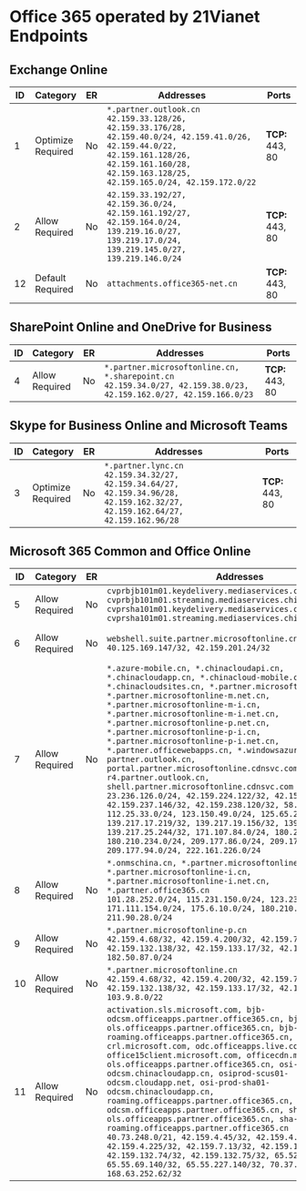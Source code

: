 <!--This file was automatically generated by a script, any manual changes will be overwritten.-->
<!--Please contact the Office 365 Endpoints team with any questions.-->
<!--China endpoints version 2018112800-->
<!--File generated 2018-12-04 09:26:30.0067-->

# Office 365 operated by 21Vianet Endpoints


## Exchange Online

ID | Category | ER | Addresses | Ports
-- | -------------------- | -- | --------------------------------------------------------------------------------------------------------------------------------------------------------------------------------------------------------- | ----------------
1 | Optimize<BR>Required | No | `*.partner.outlook.cn`<BR>`42.159.33.128/26, 42.159.33.176/28, 42.159.40.0/24, 42.159.41.0/26, 42.159.44.0/22, 42.159.161.128/26, 42.159.161.160/28, 42.159.163.128/25, 42.159.165.0/24, 42.159.172.0/22` | **TCP:** 443, 80
2 | Allow<BR>Required | No | `42.159.33.192/27, 42.159.36.0/24, 42.159.161.192/27, 42.159.164.0/24, 139.219.16.0/27, 139.219.17.0/24, 139.219.145.0/27, 139.219.146.0/24` | **TCP:** 443, 80
12 | Default<BR>Required | No | `attachments.office365-net.cn` | **TCP:** 443, 80

## SharePoint Online and OneDrive for Business

ID | Category | ER | Addresses | Ports
-- | ----------------- | -- | --------------------------------------------------------------------------------------------------------------------- | ----------------
4 | Allow<BR>Required | No | `*.partner.microsoftonline.cn, *.sharepoint.cn`<BR>`42.159.34.0/27, 42.159.38.0/23, 42.159.162.0/27, 42.159.166.0/23` | **TCP:** 443, 80

## Skype for Business Online and Microsoft Teams

ID | Category | ER | Addresses | Ports
-- | -------------------- | -- | -------------------------------------------------------------------------------------------------------------------------------- | ----------------
3 | Optimize<BR>Required | No | `*.partner.lync.cn`<BR>`42.159.34.32/27, 42.159.34.64/27, 42.159.34.96/28, 42.159.162.32/27, 42.159.162.64/27, 42.159.162.96/28` | **TCP:** 443, 80

## Microsoft 365 Common and Office Online

ID | Category | ER | Addresses | Ports
-- | ----------------- | -- | ---------------------------------------------------------------------------------------------------------------------------------------------------------------------------------------------------------------------------------------------------------------------------------------------------------------------------------------------------------------------------------------------------------------------------------------------------------------------------------------------------------------------------------------------------------------------------------------------------------------------------------------------------------------------------------------------------------------------------------------------------------------------------------------------------------------------------------------------------------------------------------------------------------------------- | ----------------
5 | Allow<BR>Required | No | `cvprbjb101m01.keydelivery.mediaservices.chinacloudapi.cn, cvprbjb101m01.streaming.mediaservices.chinacloudapi.cn, cvprsha101m01.keydelivery.mediaservices.chinacloudapi.cn, cvprsha101m01.streaming.mediaservices.chinacloudapi.cn` | **TCP:** 443, 80
6 | Allow<BR>Required | No | `webshell.suite.partner.microsoftonline.cn`<BR>`40.125.169.147/32, 42.159.201.24/32` | **TCP:** 443, 80
7 | Allow<BR>Required | No | `*.azure-mobile.cn, *.chinacloudapi.cn, *.chinacloudapp.cn, *.chinacloud-mobile.cn, *.chinacloudsites.cn, *.partner.microsoftonline-m.cn, *.partner.microsoftonline-m.net.cn, *.partner.microsoftonline-m-i.cn, *.partner.microsoftonline-m-i.net.cn, *.partner.microsoftonline-p.net.cn, *.partner.microsoftonline-p-i.cn, *.partner.microsoftonline-p-i.net.cn, *.partner.officewebapps.cn, *.windowsazure.cn, partner.outlook.cn, portal.partner.microsoftonline.cdnsvc.com, r4.partner.outlook.cn, shell.partner.microsoftonline.cdnsvc.com`<BR>`23.236.126.0/24, 42.159.224.122/32, 42.159.233.91/32, 42.159.237.146/32, 42.159.238.120/32, 58.68.168.0/24, 112.25.33.0/24, 123.150.49.0/24, 125.65.247.0/24, 139.217.17.219/32, 139.217.19.156/32, 139.217.21.3/32, 139.217.25.244/32, 171.107.84.0/24, 180.210.232.0/24, 180.210.234.0/24, 209.177.86.0/24, 209.177.90.0/24, 209.177.94.0/24, 222.161.226.0/24` | **TCP:** 443, 80
8 | Allow<BR>Required | No | `*.onmschina.cn, *.partner.microsoftonline.net.cn, *.partner.microsoftonline-i.cn, *.partner.microsoftonline-i.net.cn, *.partner.office365.cn`<BR>`101.28.252.0/24, 115.231.150.0/24, 123.235.32.0/24, 171.111.154.0/24, 175.6.10.0/24, 180.210.229.0/24, 211.90.28.0/24` | **TCP:** 443, 80
9 | Allow<BR>Required | No | `*.partner.microsoftonline-p.cn`<BR>`42.159.4.68/32, 42.159.4.200/32, 42.159.7.156/32, 42.159.132.138/32, 42.159.133.17/32, 42.159.135.78/32, 182.50.87.0/24` | **TCP:** 443, 80
10 | Allow<BR>Required | No | `*.partner.microsoftonline.cn`<BR>`42.159.4.68/32, 42.159.4.200/32, 42.159.7.156/32, 42.159.132.138/32, 42.159.133.17/32, 42.159.135.78/32, 103.9.8.0/22` | **TCP:** 443, 80
11 | Allow<BR>Required | No | `activation.sls.microsoft.com, bjb-odcsm.officeapps.partner.office365.cn, bjb-ols.officeapps.partner.office365.cn, bjb-roaming.officeapps.partner.office365.cn, crl.microsoft.com, odc.officeapps.live.com, office15client.microsoft.com, officecdn.microsoft.com, ols.officeapps.partner.office365.cn, osi-prod-bjb01-odcsm.chinacloudapp.cn, osiprod-scus01-odcsm.cloudapp.net, osi-prod-sha01-odcsm.chinacloudapp.cn, roaming.officeapps.partner.office365.cn, sha-odcsm.officeapps.partner.office365.cn, sha-ols.officeapps.partner.office365.cn, sha-roaming.officeapps.partner.office365.cn`<BR>`40.73.248.0/21, 42.159.4.45/32, 42.159.4.50/32, 42.159.4.225/32, 42.159.7.13/32, 42.159.132.73/32, 42.159.132.74/32, 42.159.132.75/32, 65.52.98.231/32, 65.55.69.140/32, 65.55.227.140/32, 70.37.81.47/32, 168.63.252.62/32` | **TCP:** 443, 80
